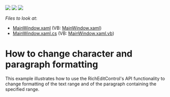 <!-- default badges list -->
![](https://img.shields.io/endpoint?url=https://codecentral.devexpress.com/api/v1/VersionRange/128607462/12.1.4%2B)
[![](https://img.shields.io/badge/Open_in_DevExpress_Support_Center-FF7200?style=flat-square&logo=DevExpress&logoColor=white)](https://supportcenter.devexpress.com/ticket/details/E3323)
[![](https://img.shields.io/badge/📖_How_to_use_DevExpress_Examples-e9f6fc?style=flat-square)](https://docs.devexpress.com/GeneralInformation/403183)
<!-- default badges end -->
<!-- default file list -->
*Files to look at*:

* [MainWindow.xaml](./CS/HowToChangeFormatting/MainWindow.xaml) (VB: [MainWindow.xaml](./VB/HowToChangeFormatting/MainWindow.xaml))
* [MainWindow.xaml.cs](./CS/HowToChangeFormatting/MainWindow.xaml.cs) (VB: [MainWindow.xaml.vb](./VB/HowToChangeFormatting/MainWindow.xaml.vb))
<!-- default file list end -->
# How to change character and paragraph formatting


<p>This example illustrates how to use the RichEditControl's API functionality to change formatting of the text range and of the paragraph containing the specified range.</p>

<br/>


